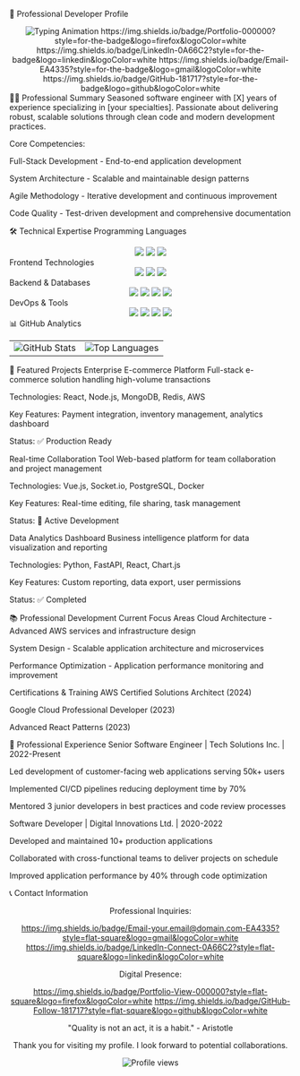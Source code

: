 
💼 Professional Developer Profile
<div align="center"><img src="https://readme-typing-svg.herokuapp.com?font=Fira+Code&weight=600&size=28&duration=4000&pause=1000&color=2563EB&center=true&vCenter=true&width=600&lines=Hello,+I'm+[Your+Name];[Your+Role];[Your+Location]" alt="Typing Animation" />
https://img.shields.io/badge/Portfolio-000000?style=for-the-badge&logo=firefox&logoColor=white
https://img.shields.io/badge/LinkedIn-0A66C2?style=for-the-badge&logo=linkedin&logoColor=white
https://img.shields.io/badge/Email-EA4335?style=for-the-badge&logo=gmail&logoColor=white
https://img.shields.io/badge/GitHub-181717?style=for-the-badge&logo=github&logoColor=white

</div>
👨‍💻 Professional Summary
Seasoned software engineer with [X] years of experience specializing in [your specialties]. Passionate about delivering robust, scalable solutions through clean code and modern development practices.

Core Competencies:

Full-Stack Development - End-to-end application development

System Architecture - Scalable and maintainable design patterns

Agile Methodology - Iterative development and continuous improvement

Code Quality - Test-driven development and comprehensive documentation

🛠️ Technical Expertise
Programming Languages
<div align="center"> <img src="https://img.shields.io/badge/JavaScript-F7DF1E?style=flat-square&logo=javascript&logoColor=black" /> <img src="https://img.shields.io/badge/TypeScript-3178C6?style=flat-square&logo=typescript&logoColor=white" /> <img src="https://img.shields.io/badge/Python-3776AB?style=flat-square&logo=python&logoColor=white" /> </div>
Frontend Technologies
<div align="center"> <img src="https://img.shields.io/badge/React-20232A?style=flat-square&logo=react&logoColor=61DAFB" /> <img src="https://img.shields.io/badge/Vue.js-4FC08D?style=flat-square&logo=vuedotjs&logoColor=white" /> <img src="https://img.shields.io/badge/Tailwind_CSS-38B2AC?style=flat-square&logo=tailwind-css&logoColor=white" /> </div>
Backend & Databases
<div align="center"> <img src="https://img.shields.io/badge/Node.js-339933?style=flat-square&logo=nodedotjs&logoColor=white" /> <img src="https://img.shields.io/badge/Express.js-000000?style=flat-square&logo=express&logoColor=white" /> <img src="https://img.shields.io/badge/MongoDB-47A248?style=flat-square&logo=mongodb&logoColor=white" /> <img src="https://img.shields.io/badge/PostgreSQL-4169E1?style=flat-square&logo=postgresql&logoColor=white" /> </div>
DevOps & Tools
<div align="center"> <img src="https://img.shields.io/badge/Git-F05032?style=flat-square&logo=git&logoColor=white" /> <img src="https://img.shields.io/badge/Docker-2496ED?style=flat-square&logo=docker&logoColor=white" /> <img src="https://img.shields.io/badge/AWS-FF9900?style=flat-square&logo=amazonaws&logoColor=white" /> <img src="https://img.shields.io/badge/Jest-C21325?style=flat-square&logo=jest&logoColor=white" /> </div>
📊 GitHub Analytics
<div align="center"><table> <tr> <td align="center"> <img src="https://github-readme-stats.vercel.app/api?username=YOUR_USERNAME&show_icons=true&theme=default&hide_border=true&bg_color=00000000" alt="GitHub Stats" /> </td> <td align="center"> <img src="https://github-readme-stats.vercel.app/api/top-langs/?username=YOUR_USERNAME&layout=compact&theme=default&hide_border=true&bg_color=00000000" alt="Top Languages" /> </td> </tr> </table></div>
🚀 Featured Projects
Enterprise E-commerce Platform
Full-stack e-commerce solution handling high-volume transactions

Technologies: React, Node.js, MongoDB, Redis, AWS

Key Features: Payment integration, inventory management, analytics dashboard

Status: ✅ Production Ready

Real-time Collaboration Tool
Web-based platform for team collaboration and project management

Technologies: Vue.js, Socket.io, PostgreSQL, Docker

Key Features: Real-time editing, file sharing, task management

Status: 🚧 Active Development

Data Analytics Dashboard
Business intelligence platform for data visualization and reporting

Technologies: Python, FastAPI, React, Chart.js

Key Features: Custom reporting, data export, user permissions

Status: ✅ Completed

📚 Professional Development
Current Focus Areas
Cloud Architecture - Advanced AWS services and infrastructure design

System Design - Scalable application architecture and microservices

Performance Optimization - Application performance monitoring and improvement

Certifications & Training
AWS Certified Solutions Architect (2024)

Google Cloud Professional Developer (2023)

Advanced React Patterns (2023)

💼 Professional Experience
Senior Software Engineer | Tech Solutions Inc. | 2022-Present

Led development of customer-facing web applications serving 50k+ users

Implemented CI/CD pipelines reducing deployment time by 70%

Mentored 3 junior developers in best practices and code review processes

Software Developer | Digital Innovations Ltd. | 2020-2022

Developed and maintained 10+ production applications

Collaborated with cross-functional teams to deliver projects on schedule

Improved application performance by 40% through code optimization

📞 Contact Information
<div align="center">
Professional Inquiries:


https://img.shields.io/badge/Email-your.email@domain.com-EA4335?style=flat-square&logo=gmail&logoColor=white
https://img.shields.io/badge/LinkedIn-Connect-0A66C2?style=flat-square&logo=linkedin&logoColor=white

Digital Presence:


https://img.shields.io/badge/Portfolio-View-000000?style=flat-square&logo=firefox&logoColor=white
https://img.shields.io/badge/GitHub-Follow-181717?style=flat-square&logo=github&logoColor=white

</div>
<div align="center">
"Quality is not an act, it is a habit." - Aristotle


Thank you for visiting my profile. I look forward to potential collaborations.


<img src="https://komarev.com/ghpvc/?username=YOUR_USERNAME&color=2563EB&style=flat-square" alt="Profile views" /></div>
